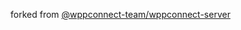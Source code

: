 forked from [@wppconnect-team/wppconnect-server](https://github.com/wppconnect-team/wppconnect-server)
